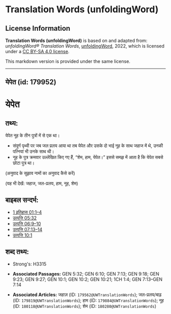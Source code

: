 # Translation Words (unfoldingWord)

## License Information

**Translation Words (unfoldingWord)** is based on and adapted from: _unfoldingWord® Translation Words_, [unfoldingWord](https://unfoldingword.org/utw), 2022, which is licensed under a [CC BY-SA 4.0 license](https://creativecommons.org/licenses/by-sa/4.0/legalcode.en).

This markdown version is provided under the same license.



--------------------------------

## येपेत (id: 179952)

येपेत
=====

तथ्य:
-----

येपेत नूह के तीन पुत्रों में से एक था।

* संपूर्ण पृथ्वी पर जब जल प्रलय आया था तब येपेत और उसके दो भाई नूह के साथ जहाज में थे, उनकी पत्नियां भी उनके साथ थी।
* नूह के पुत्र क्रमवार उल्लेखित किए गए हैं, “शेम, हाम, येपेत।” इससे समझ में आता है कि येपेत सबसे छोटा पुत्र था।

(अनुवाद के सुझाव नामों का अनुवाद कैसे करें)

(यह भी देखें: जहाज, जल\-प्रलय, हाम, नूह, शेम)

बाइबल सन्दर्भ:
--------------

* [1 इतिहास 01:1–4](https://ref.ly/1Chr0:0)
* [उत्पत्ति 05:32](https://ref.ly/Gen5:32)
* [उत्पत्ति 06:9–10](https://ref.ly/Gen6:9-Gen6:10)
* [उत्पत्ति 07:13–14](https://ref.ly/Gen7:13-Gen7:14)
* [उत्पत्ति 10:1](https://ref.ly/Gen10:1)

शब्द तथ्य:
----------

* Strong's: H3315

* **Associated Passages:** GEN 5:32; GEN 6:10; GEN 7:13; GEN 9:18; GEN 9:23; GEN 9:27; GEN 10:1; GEN 10:2; GEN 10:21; 1CH 1:4; GEN 7:13–GEN 7:14
* **Associated Articles:** जहाज़ (ID: `179562@UWTranslationWords`); जल-प्रलय/बाढ़ (ID: `179819@UWTranslationWords`); हाम (ID: `179884@UWTranslationWords`); नूह (ID: `180118@UWTranslationWords`); शेम (ID: `180280@UWTranslationWords`)

